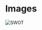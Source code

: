 # Images

![SWOT](https://user-images.githubusercontent.com/101514346/161424454-ebf8174c-0f2b-4488-85f1-17d1a312a990.png)
